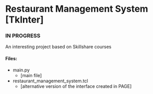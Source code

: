 # Restaurant Management System [TkInter]

### IN PROGRESS

An interesting project based on Skillshare courses

#### Files:

- main.py      
    - [main file]
- restaurant_management_system.tcl
    - [alternative version of the interface created in PAGE]
